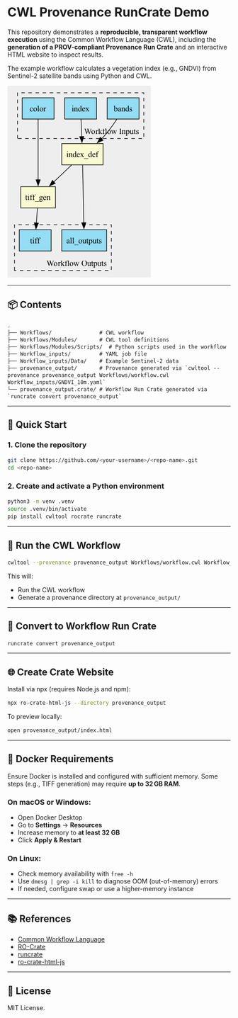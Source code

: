 
# CWL Provenance RunCrate Demo

This repository demonstrates a **reproducible, transparent workflow execution** using the Common Workflow Language (CWL), including the **generation of a PROV-compliant Provenance Run Crate** and an interactive HTML website to inspect results.

The example workflow calculates a vegetation index (e.g., GNDVI) from Sentinel-2 satellite bands using Python and CWL.

![Workflow Diagram](workflow.png)

---

## 📦 Contents

```
.
├── Workflows/               # CWL workflow 
├── Workflows/Modules/       # CWL tool definitions
├── Workflows/Modules/Scripts/  # Python scripts used in the workflow
├── Workflow_inputs/         # YAML job file
├── Workflow_inputs/Data/    # Example Sentinel-2 data
├── provenance_output/       # Provenance generated via `cwltool --provenance provenance_output Workflows/workflow.cwl Workflow_inputs/GNDVI_10m.yaml`  
└── provenance_output.crate/ # Workflow Run Crate generated via `runcrate convert provenance_output`   
```

---

## 🚀 Quick Start

### 1. Clone the repository

```bash
git clone https://github.com/<your-username>/<repo-name>.git
cd <repo-name>
```

### 2. Create and activate a Python environment

```bash
python3 -m venv .venv
source .venv/bin/activate
pip install cwltool rocrate runcrate
```

---

## 🔁 Run the CWL Workflow

```bash
cwltool --provenance provenance_output Workflows/workflow.cwl Workflow_inputs/GNDVI_10m.yaml
```

This will:

- Run the CWL workflow
- Generate a provenance directory at `provenance_output/`

---

## 🔄 Convert to Workflow Run Crate

```bash
runcrate convert provenance_output
```

---

## 🌐 Create Crate Website

Install via npx (requires Node.js and npm):

```bash
npx ro-crate-html-js --directory provenance_output
```

To preview locally:

```bash
open provenance_output/index.html
```

---

## 🐳 Docker Requirements

Ensure Docker is installed and configured with sufficient memory. Some steps (e.g., TIFF generation) may require **up to 32 GB RAM**.

### On macOS or Windows:

- Open Docker Desktop
- Go to **Settings** → **Resources**
- Increase memory to **at least 32 GB**
- Click **Apply & Restart**

### On Linux:

- Check memory availability with `free -h`
- Use `dmesg | grep -i kill` to diagnose OOM (out-of-memory) errors
- If needed, configure swap or use a higher-memory instance

---

## 📚 References

- [Common Workflow Language](https://www.commonwl.org/)
- [RO-Crate](https://www.researchobject.org/ro-crate/)
- [runcrate](https://github.com/ResearchObject/runcrate)
- [ro-crate-html-js](https://www.npmjs.com/package/ro-crate-html-js)

---

## 📄 License

MIT License.
